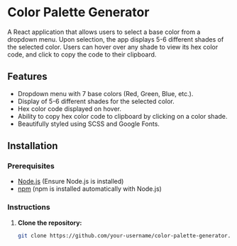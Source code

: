 # Color Palette Generator

A React application that allows users to select a base color from a dropdown menu. Upon selection, the app displays 5-6 different shades of the selected color. Users can hover over any shade to view its hex color code, and click to copy the code to their clipboard.

## Features

- Dropdown menu with 7 base colors (Red, Green, Blue, etc.).
- Display of 5-6 different shades for the selected color.
- Hex color code displayed on hover.
- Ability to copy hex color code to clipboard by clicking on a color shade.
- Beautifully styled using SCSS and Google Fonts.

<!-- ## Preview -->

<!-- ![Color Palette Generator Screenshot](screenshot.png) -->

## Installation

### Prerequisites

- [Node.js](https://nodejs.org/) (Ensure Node.js is installed)
- [npm](https://www.npmjs.com/) (npm is installed automatically with Node.js)

### Instructions

1. **Clone the repository:**
   ```bash
   git clone https://github.com/your-username/color-palette-generator.git
